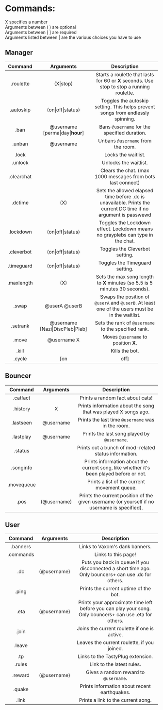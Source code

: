 Commands:
=========

X specifies a number  
Arguments between ( ) are optional  
Arguments between [ ] are required  
Arguments listed between | are the various choices you have to use

Manager
-------

|Command | Arguments |  Description |
|:------:|:---------:|:--------------------------------------:|
|.roulette | (X\|stop) | Starts a roulette that lasts for 60 or **X** seconds. Use stop to stop a running roulette. |
|.autoskip | (on\|off\|status) | Toggles the autoskip setting. This helps prevent songs from endlessly spinning. |
|.ban | @username [perma\|day\|**hour**] | Bans `@username` for the specified duration.  |
|.unban | @username | Unbans `@username` from the room.  |
|.lock | | Locks the waitlist. |
|.unlock | | Unlocks the waitlist. |
|.clearchat | | Clears the chat. (max 1000 messages from bots last connect) |
|.dctime | (X) | Sets the allowed elapsed time before .dc is unavailable. Prints the current DC time if no argument is passwewd |
|.lockdown | (on\|off\|status) | Toggles the Lockdown effect. Lockdown means no grayplebs can type in the chat. |
|.cleverbot | (on\|off\|status) | Toggles the Cleverbot setting. |
|.timeguard | (on\|off\|status) | Toggles the Timeguard setting. |
|.maxlength | (X) | Sets the max song length to **X** minutes (so 5.5 is 5 minutes 30 seconds). |
|.swap | @userA @userB | Swaps the position of `@userA` and `@userB`. At least one of the users must be in the waitlist. |
|.setrank | @username [Nazi\|DiscPleb\|Pleb] | Sets the rank of `@username` to the specified rank. |
|.move | @username X | Moves `@username` to position **X**. |
|.kill | | Kills the bot. |
|.cycle | [on|off] | Sets the current DJ cycle status. |

Bouncer
-------

|Command | Arguments |  Description |
|:------:|:---------:|:--------------------------------------:|
|.catfact |  | Prints a random fact about cats! |
|.history | X | Prints information about the song that was played X songs ago. |
|.lastseen | @username | Prints the last time `@username` was in the room. |
|.lastplay | @username | Prints the last song played by `@username`. |
|.status | | Prints out a bunch of mod-related status information. |
|.songinfo | | Prints information about the current song, like whether it's been played before or not. |
|.movequeue | | Prints a list of the current movement queue. |
|.pos | (@username) | Prints the current position of the given username (or yourself if no username is specified). |



User
----

|Command | Arguments |  Description |
|:------:|:---------:|:--------------------------------------:|
|.banners |  | Links to Vaxom's dank banners. |
|.commands |  | Links to this page! |
|.dc | (@username) | Puts you back in queue if you disconnected a short time ago. Only bouncers+ can use .dc for others. |
|.ping | | Prints the current uptime of the bot. |
|.eta | (@username) | Prints your approximate time left before you can play your song. Only bouncers+ can use .eta for others. |
|.join | | Joins the current roulette if one is active. |
|.leave | | Leaves the current roulette, if you joined. |
|.tp | | Links to the TastyPlug extension. |
|.rules | | Link to the latest rules. |
|.reward | (@username) | Gives a random reward to `@username`. |
|.quake | | Prints information about recent earthquakes. |
|.link | | Prints a link to the current song. |
